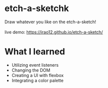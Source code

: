 # etch-a-sketchk

Draw whatever you like on the etch-a-sketch!
<br/><br/>
live demo: https://irao12.github.io/etch-a-sketch/

# What I learned
- Utilizing event listeners
- Changing the DOM
- Creating a UI with flexbox
- Integrating a color palette
